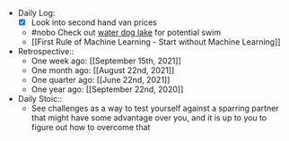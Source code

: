 - Daily Log:
    - [x] Look into second hand van prices
    - #nobo Check out [water dog lake](https://goo.gl/maps/xb281pVtW3rExANH9) for potential swim
    - [[First Rule of Machine Learning - Start without Machine Learning]]
- Retrospective::
    - One week ago: [[September 15th, 2021]]
    - One month ago: [[August 22nd, 2021]]
    - One quarter ago: [[June 22nd, 2021]]
    - One year ago: [[September 22nd, 2020]]
- Daily Stoic::
    - See challenges as a way to test yourself against a sparring partner that might have some advantage over you, and it is up to you to figure out how to overcome that
